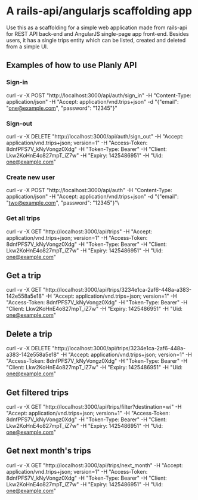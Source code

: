# A rails-api/angularjs scaffolding app

Use this as a scaffolding for a simple web application made from rails-api for REST API back-end and AngularJS single-page app front-end. Besides users, it has a single trips entity which can be listed, created and deleted from a simple UI. 

## Examples of how to use Planly API

### Sign-in
curl -v -X POST "http://localhost:3000/api/auth/sign_in" -H "Content-Type: application/json" -H "Accept: application/vnd.trips+json" -d "{\"email\": \"one@example.com\", \"password\": \"12345\"}"

### Sign-out
curl -v -X DELETE "http://localhost:3000/api/auth/sign_out" -H "Accept: application/vnd.trips+json; version=1" -H "Access-Token: 8dnfPFS7V_kNyVongz0Xdg" -H "Token-Type: Bearer" -H "Client: Lkw2KoHnE4o827mpT_iZ7w" -H "Expiry: 1425486951" -H "Uid: one@example.com"

### Create new user
curl -v -X POST "http://localhost:3000/api/auth" -H "Content-Type: application/json" -H "Accept: application/vnd.trips+json" -d "{\"email\": \"two@example.com\", \"password\": \"12345\"}"\

### Get all trips
curl -v -X GET "http://localhost:3000/api/trips" -H "Accept: application/vnd.trips+json; version=1" -H "Access-Token: 8dnfPFS7V_kNyVongz0Xdg" -H "Token-Type: Bearer" -H "Client: Lkw2KoHnE4o827mpT_iZ7w" -H "Expiry: 1425486951" -H "Uid: one@example.com"

## Get a trip
curl -v -X GET "http://localhost:3000/api/trips/3234e1ca-2af6-448a-a383-142e558a5e18" -H "Accept: application/vnd.trips+json; version=1" -H "Access-Token: 8dnfPFS7V_kNyVongz0Xdg" -H "Token-Type: Bearer" -H "Client: Lkw2KoHnE4o827mpT_iZ7w" -H "Expiry: 1425486951" -H "Uid: one@example.com"

## Delete a trip
curl -v -X DELETE "http://localhost:3000/api/trips/3234e1ca-2af6-448a-a383-142e558a5e18" -H "Accept: application/vnd.trips+json; version=1" -H "Access-Token: 8dnfPFS7V_kNyVongz0Xdg" -H "Token-Type: Bearer" -H "Client: Lkw2KoHnE4o827mpT_iZ7w" -H "Expiry: 1425486951" -H "Uid: one@example.com"

## Get filtered trips
curl -v -X GET "http://localhost:3000/api/trips/filter?destination=wi" -H "Accept: application/vnd.trips+json; version=1" -H "Access-Token: 8dnfPFS7V_kNyVongz0Xdg" -H "Token-Type: Bearer" -H "Client: Lkw2KoHnE4o827mpT_iZ7w" -H "Expiry: 1425486951" -H "Uid: one@example.com"

## Get next month's trips
curl -v -X GET "http://localhost:3000/api/trips/next_month" -H "Accept: application/vnd.trips+json; version=1" -H "Access-Token: 8dnfPFS7V_kNyVongz0Xdg" -H "Token-Type: Bearer" -H "Client: Lkw2KoHnE4o827mpT_iZ7w" -H "Expiry: 1425486951" -H "Uid: one@example.com"
